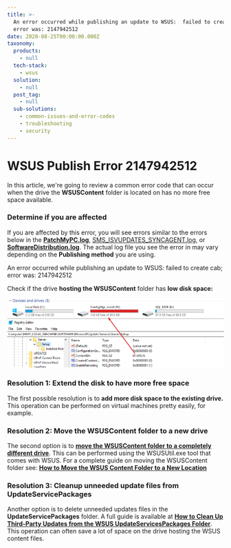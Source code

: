 ```yaml
---
title: >-
  An error occurred while publishing an update to WSUS:  failed to create cab;
  error was: 2147942512
date: 2020-08-25T00:00:00.000Z
taxonomy:
  products:
    - null
  tech-stack:
    - wsus
  solution:
    - null
  post_tag:
    - null
  sub-solutions:
    - common-issues-and-error-codes
    - troubleshooting
    - security
---
```


# WSUS Publish Error 2147942512

In this article, we're going to review a common error code that can occur when the drive the **WSUSContent** folder is located on has no more free space available.

### Determine if you are affected

If you are affected by this error, you will see errors similar to the errors below in the [**PatchMyPC.log**](https://patchmypc.com/collecting-log-files-for-patch-my-pc-support#publishing-service-logs), [SMS\_ISVUPDATES\_SYNCAGENT.log](https://patchmypc.com/collecting-log-files-for-patch-my-pc-support#publishing-in-console-logs), or [**SoftwareDistribution.log**](https://patchmypc.com/collecting-log-files-for-patch-my-pc-support#publishing-service-logs). The actual log file you see the error in may vary depending on the **Publishing method** you are using.

An error occurred while publishing an update to WSUS: failed to create cab; error was: 2147942512

Check if the drive **hosting the WSUSContent** folder has **low disk space:**

![WSUS Drive with Low Disk Space](/_images/wsus-content-drive-low-disk-space.png "WSUS Drive with Low Disk Space")

### Resolution 1: Extend the disk to have more free space

The first possible resolution is to **add more disk space to the existing drive.** This operation can be performed on virtual machines pretty easily, for example.&#x20;

### Resolution 2: Move the WSUSContent folder to a new drive

The second option is to [**move the WSUSContent folder to a completely different drive**](https://patchmypc.com/how-to-move-the-wsus-content-folder-to-a-new-location). This can be performed using the WSUSUtil.exe tool that comes with WSUS. For a complete guide on moving the WSUSContent folder see: [**How to Move the WSUS Content Folder to a New Location**](../../how-to-move-the-wsus-content-folder-to-a-new-location/)

### Resolution 3: Cleanup unneeded update files from UpdateServicePackages&#x20;

Another option is to delete unneeded updates files in the **UpdateServicePackages** folder. A full guide is available at [**How to Clean Up Third-Party Updates from the WSUS UpdateServicesPackages Folder**](https://patchmypc.com/clean-up-third-party-updates-from-the-wsus-updateservicespackages-folder). This operation can often save a lot of space on the drive hosting the WSUS content files.